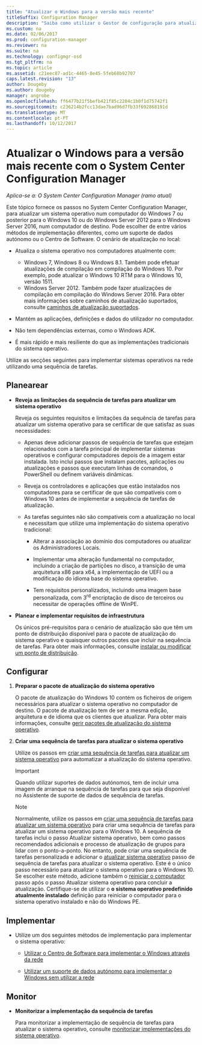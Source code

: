 ```yaml
---
title: "Atualizar o Windows para a versão mais recente"
titleSuffix: Configuration Manager
description: "Saiba como utilizar o Gestor de configuração para atualizar um sistema operativo do Windows 7 ou posterior para Windows 10."
ms.custom: na
ms.date: 02/06/2017
ms.prod: configuration-manager
ms.reviewer: na
ms.suite: na
ms.technology: configmgr-osd
ms.tgt_pltfrm: na
ms.topic: article
ms.assetid: c21eec87-ad1c-4465-8e45-5feb60b92707
caps.latest.revision: "13"
author: Dougeby
ms.author: dougeby
manager: angrobe
ms.openlocfilehash: ff6477b21f5befb421f85c2204c1b0f1d75742f1
ms.sourcegitcommit: c236214b2fcc13dae7bad96d7fb33f692868191d
ms.translationtype: MT
ms.contentlocale: pt-PT
ms.lasthandoff: 10/12/2017
---
```

# <a name="upgrade-windows-to-the-latest-version-with-system-center-configuration-manager"></a>Atualizar o Windows para a versão mais recente com o System Center Configuration Manager

*Aplica-se a: O System Center Configuration Manager (ramo atual)*

Este tópico fornece os passos no System Center Configuration Manager, para atualizar um sistema operativo num computador do Windows 7 ou posterior para o Windows 10 ou do Windows Server 2012 para o Windows Server 2016, num computador de destino. Pode escolher de entre vários métodos de implementação diferentes, como um suporte de dados autónomo ou o Centro de Software. O cenário de atualização no local:  

-   Atualiza o sistema operativo nos computadores atualmente com:
    - Windows 7, Windows 8 ou Windows 8.1. Também pode efetuar atualizações de compilação em compilação do Windows 10. Por exemplo, pode atualizar o Windows 10 RTM para o Windows 10, versão 1511.  
    - Windows Server 2012. Também pode fazer atualizações de compilação em compilação do Windows Server 2016. Para obter mais informações sobre caminhos de atualização suportados, consulte [caminhos de atualização suportados](https://docs.microsoft.com/windows-server/get-started/supported-upgrade-paths#upgrading-previous-retail-versions-of-windows-server-to-windows-server-2016).    

-   Mantém as aplicações, definições e dados do utilizador no computador.  

-   Não tem dependências externas, como o Windows ADK.  

-   É mais rápido e mais resiliente do que as implementações tradicionais do sistema operativo.  

 Utilize as secções seguintes para implementar sistemas operativos na rede utilizando uma sequência de tarefas.  

##  <a name="BKMK_Plan"></a> Planearear  

-   **Reveja as limitações da sequência de tarefas para atualizar um sistema operativo**  

     Reveja os seguintes requisitos e limitações da sequência de tarefas para atualizar um sistema operativo para se certificar de que satisfaz as suas necessidades:  

    -   Apenas deve adicionar passos de sequência de tarefas que estejam relacionados com a tarefa principal de implementar sistemas operativos e configurar computadores depois de a imagem estar instalada. Isto inclui passos que instalam pacotes, aplicações ou atualizações e passos que executam linhas de comandos, o PowerShell ou definem variáveis dinâmicas.  

    -   Reveja os controladores e aplicações que estão instalados nos computadores para se certificar de que são compatíveis com o Windows 10 antes de implementar a sequência de tarefas de atualização.  

    -   As tarefas seguintes não são compatíveis com a atualização no local e necessitam que utilize uma implementação do sistema operativo tradicional:  

        -   Alterar a associação ao domínio dos computadores ou atualizar os Administradores Locais.  

        -   Implementar uma alteração fundamental no computador, incluindo a criação de partições no disco, a transição de uma arquitetura x86 para x64, a implementação de UEFI ou a modificação do idioma base do sistema operativo.  

        -   Tem requisitos personalizados, incluindo uma imagem base personalizada, com 3<sup>rd</sup> encriptação de disco de terceiros ou necessitar de operações offline de WinPE.  

-   **Planear e implementar requisitos de infraestrutura**  

     Os únicos pré-requisitos para o cenário de atualização são que têm um ponto de distribuição disponível para o pacote de atualização do sistema operativo e quaisquer outros pacotes que incluir na sequência de tarefas. Para obter mais informações, consulte [instalar ou modificar um ponto de distribuição](../../core/servers/deploy/configure/install-and-configure-distribution-points.md).

##  <a name="BKMK_Configure"></a> Configurar  

1.  **Preparar o pacote de atualização do sistema operativo**  

     O pacote de atualização do Windows 10 contém os ficheiros de origem necessários para atualizar o sistema operativo no computador de destino. O pacote de atualização tem de ser a mesma edição, arquitetura e de idioma que os clientes que atualizar.  Para obter mais informações, consulte [gerir pacotes de atualização do sistema operativo](../get-started/manage-operating-system-upgrade-packages.md).  

2.  **Criar uma sequência de tarefas para atualizar o sistema operativo**  

     Utilize os passos em [criar uma sequência de tarefas para atualizar um sistema operativo](create-a-task-sequence-to-upgrade-an-operating-system.md) para automatizar a atualização do sistema operativo.  

    > [!IMPORTANT]
    > Quando utilizar suportes de dados autónomos, tem de incluir uma imagem de arranque na sequência de tarefas para que seja disponível no Assistente de suporte de dados de sequência de tarefas.

    > [!NOTE]  
    > Normalmente, utilize os passos em [criar uma sequência de tarefas para atualizar um sistema operativo](create-a-task-sequence-to-upgrade-an-operating-system.md) para criar uma sequência de tarefas para atualizar um sistema operativo para o Windows 10. A sequência de tarefas inclui o passo Atualizar sistema operativo, bem como passos recomendados adicionais e processo de atualização de grupos para lidar com o ponto-a-ponto. No entanto, pode criar uma sequência de tarefas personalizada e adicionar o [atualizar sistema operativo](../understand/task-sequence-steps.md#BKMK_UpgradeOS) passo de sequência de tarefas para atualizar o sistema operativo. Este é o único passo necessário para atualizar o sistema operativo para o Windows 10. Se escolher este método, adicione também o [reiniciar o computador](../understand/task-sequence-steps.md#BKMK_RestartComputer) passo após o passo Atualizar sistema operativo para concluir a atualização. Certifique-se de utilizar o **o sistema operativo predefinido atualmente instalado** definição para reiniciar o computador para o sistema operativo instalado e não do Windows PE.  

##  <a name="BKMK_Deploy"></a> Implementar  

-   Utilize um dos seguintes métodos de implementação para implementar o sistema operativo:  

    -   [Utilizar o Centro de Software para implementar o Windows através da rede](use-software-center-to-deploy-windows-over-the-network.md)  

    -   [Utilizar um suporte de dados autónomo para implementar o Windows sem utilizar a rede](use-stand-alone-media-to-deploy-windows-without-using-the-network.md)  

## <a name="monitor"></a>Monitor  

-   **Monitorizar a implementação da sequência de tarefas**  

     Para monitorizar a implementação de sequência de tarefas para atualizar o sistema operativo, consulte [monitorizar implementações do sistema operativo](monitor-operating-system-deployments.md).  
